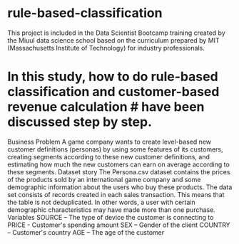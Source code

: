 # rule-based-classification
This project is included in the Data Scientist Bootcamp training created by the Miuul data science school based on the curriculum prepared by MIT (Massachusetts Institute of Technology) for industry professionals.
# In this study, how to do rule-based classification and customer-based revenue calculation # have been discussed step by step.
Business Problem
A game company wants to create level-based new customer definitions (personas) by using some features of its customers, creating segments according to these new customer definitions, and estimating how much the new customers can earn on average according to these segments.
Dataset story
The Persona.csv dataset contains the prices of the products sold by an international game company and some demographic information about the users who buy these products. The data set consists of records created in each sales transaction. This means that the table is not deduplicated. In other words, a user with certain demographic characteristics may have made more than one purchase.
Variables
SOURCE – The type of device the customer is connecting to
PRICE - Customer's spending amount
SEX – Gender of the client
COUNTRY – Customer's country
AGE – The age of the customer
